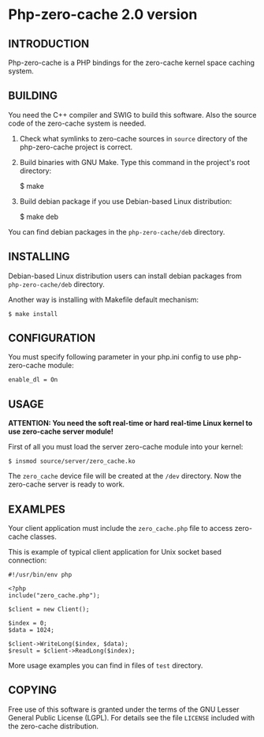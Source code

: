 Php-zero-cache 2.0 version
==========================

INTRODUCTION
------------

Php-zero-cache is a PHP bindings for the zero-cache kernel space caching system.

BUILDING
--------

You need the C++ compiler and SWIG to build this software.
Also the source code of the zero-cache system is needed.

1. Check what symlinks to zero-cache sources in `source` directory of the php-zero-cache project is
   correct.<br/>

2. Build binaries with GNU Make. Type this command in the project's root directory:

    $ make

4. Build debian package if you use Debian-based Linux distribution:

    $ make deb

You can find debian packages in the `php-zero-cache/deb` directory.

INSTALLING
----------

Debian-based Linux distribution users can install debian packages from
`php-zero-cache/deb` directory.

Another way is installing with Makefile default mechanism:

    $ make install

CONFIGURATION
-------------

You must specify following parameter in your php.ini config to use php-zero-cache module:

    enable_dl = On

USAGE
-----

**ATTENTION: You need the soft real-time or hard real-time Linux kernel to use
zero-cache server module!**

First of all you must load the server zero-cache module into your kernel:

    $ insmod source/server/zero_cache.ko

The `zero_cache` device file will be created at the `/dev` directory. Now the
zero-cache server is ready to work.

EXAMLPES
--------

Your client application must include the `zero_cache.php` file to access
zero-cache classes.

This is example of typical client application for Unix socket based connection:

    #!/usr/bin/env php

    <?php
    include("zero_cache.php");

    $client = new Client();

    $index = 0;
    $data = 1024;

    $client->WriteLong($index, $data);
    $result = $client->ReadLong($index);

More usage examples you can find in files of `test` directory.

COPYING
-------

Free use of this software is granted under the terms of the GNU Lesser General
Public License (LGPL). For details see the file `LICENSE` included with the zero-cache distribution.
